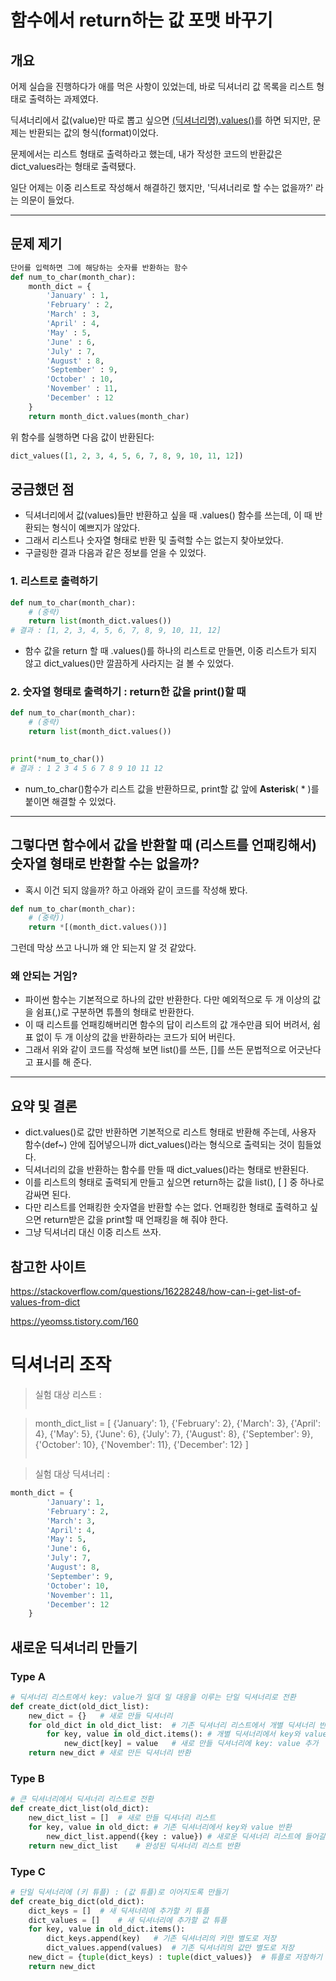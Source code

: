 # 함수에서 return하는 값 포맷 바꾸기

## 개요

어제 실습을 진행하다가 애를 먹은 사항이 있었는데, 바로 딕셔너리 값 목록을 리스트 형태로 출력하는 과제였다.

딕셔너리에서 값(value)만 따로 뽑고 싶으면 <u>(딕셔너리명).values()</u>를 하면 되지만, 문제는 반환되는 값의 형식(format)이었다.

문제에서는 리스트 형태로 출력하라고 했는데, 내가 작성한 코드의 반환값은 dict_values라는 형태로 출력됐다.

일단 어제는 이중 리스트로 작성해서 해결하긴 했지만, '딕셔너리로 할 수는 없을까?' 라는 의문이 들었다.

---

## 문제 제기

```python
단어를 입력하면 그에 해당하는 숫자를 반환하는 함수
def num_to_char(month_char):
    month_dict = {
        'January' : 1,
        'February' : 2,
        'March' : 3,
        'April' : 4,
        'May' : 5,
        'June' : 6,
        'July' : 7,
        'August' : 8,
        'September' : 9, 
        'October' : 10, 
        'November' : 11, 
        'December' : 12
    }
    return month_dict.values(month_char)
```
위 함수를 실행하면 다음 값이 반환된다:
```python
dict_values([1, 2, 3, 4, 5, 6, 7, 8, 9, 10, 11, 12])
```

## 궁금했던 점

- 딕셔너리에서 값(values)들만 반환하고 싶을 때 .values() 함수를 쓰는데, 이 때 반환되는 형식이 예쁘지가 않았다.
- 그래서 리스트나 숫자열 형태로 반환 및 출력할 수는 없는지 찾아보았다.
- 구글링한 결과 다음과 같은 정보를 얻을 수 있었다.

### 1. 리스트로 출력하기
```python
def num_to_char(month_char):
    # (중략)
    return list(month_dict.values())
# 결과 : [1, 2, 3, 4, 5, 6, 7, 8, 9, 10, 11, 12]
```

- 함수 값을 return 할 때 .values()를 하나의 리스트로 만들면, 이중 리스트가 되지 않고 dict_values()만 깔끔하게 사라지는 걸 볼 수 있었다.

### 2. 숫자열 형태로 출력하기 : return한 값을 print()할 때

```python
def num_to_char(month_char):
    # (중략)
    return list(month_dict.values())
    

print(*num_to_char())
# 결과 : 1 2 3 4 5 6 7 8 9 10 11 12
```

- num_to_char()함수가 리스트 값을 반환하므로, print할 값 앞에 **Asterisk**( * )를 붙이면 해결할 수 있었다.

---

## 그렇다면 함수에서 값을 반환할 때 (리스트를 언패킹해서) 숫자열 형태로 반환할 수는 없을까?

- 혹시 이건 되지 않을까? 하고 아래와 같이 코드를 작성해 봤다.

```python
def num_to_char(month_char):
    # (중략))
    return *[(month_dict.values())]
```

그런데 막상 쓰고 나니까 왜 안 되는지 알 것 같았다.  

### 왜 안되는 거임?

- 파이썬 함수는 기본적으로 하나의 값만 반환한다. 다만 예외적으로 두 개 이상의 값을 쉼표(,)로 구분하면 튜플의 형태로 반환한다.
- 이 때 리스트를 언패킹해버리면 함수의 답이 리스트의 값 개수만큼 되어 버려서, 쉼표 없이 두 개 이상의 값을 반환하라는 코드가 되어 버린다.
- 그래서 위와 같이 코드를 작성해 보면 list()를 쓰든, []를 쓰든 문법적으로 어긋난다고 표시를 해 준다.

---

## 요약 및 결론

- dict.values()로 값만 반환하면 기본적으로 리스트 형태로 반환해 주는데, 사용자 함수(def~) 안에 집어넣으니까 dict_values()라는 형식으로 출력되는 것이 힘들었다.
- 딕셔너리의 값을 반환하는 함수를 만들 때 dict_values()라는 형태로 반환된다.
- 이를 리스트의 형태로 출력되게 만들고 싶으면 return하는 값을 list(), [ ] 중 하나로 감싸면 된다.
- 다만 리스트를 언패킹한 숫자열을 반환할 수는 없다. 언패킹한 형태로 출력하고 싶으면 return받은 값을 print할 때 언패킹을 해 줘야 한다.
- 그냥 딕셔너리 대신 이중 리스트 쓰자.

## 참고한 사이트

https://stackoverflow.com/questions/16228248/how-can-i-get-list-of-values-from-dict

https://yeomss.tistory.com/160

# 딕셔너리 조작

> 실험 대상 리스트 :
> ```python

> month_dict_list = [
        {'January': 1},
        {'February': 2},
        {'March': 3},
        {'April': 4},
        {'May': 5},
        {'June': 6},
        {'July': 7},
        {'August': 8},
        {'September': 9},
        {'October': 10},
        {'November': 11},
        {'December': 12}
]
> ```

> 실험 대상 딕셔너리 :

```python
month_dict = {
        'January': 1,
        'February': 2,
        'March': 3,
        'April': 4,
        'May': 5,
        'June': 6,
        'July': 7,
        'August': 8,
        'September': 9,
        'October': 10,
        'November': 11,
        'December': 12
    }
```

## 새로운 딕셔너리 만들기

### Type A

```python
# 딕셔너리 리스트에서 key: value가 일대 일 대응을 이루는 단일 딕셔너리로 전환
def create_dict(old_dict_list):
    new_dict = {}   # 새로 만들 딕셔너리
    for old_dict in old_dict_list:  # 기존 딕셔너리 리스트에서 개별 딕셔너리 반환
        for key, value in old_dict.items(): # 개별 딕셔너리에서 key와 value를 추출
            new_dict[key] = value   # 새로 만들 딕셔너리에 key: value 추가
    return new_dict # 새로 만든 딕셔너리 반환
```

### Type B

```python
# 큰 딕셔너리에서 딕셔너리 리스트로 전환
def create_dict_list(old_dict):
    new_dict_list = []  # 새로 만들 딕셔너리 리스트
    for key, value in old_dict: # 기존 딕셔너리에서 key와 value 반환
        new_dict_list.append({key : value}) # 새로운 딕셔너리 리스트에 들어갈 딕셔너리의 key와 value 설정
    return new_dict_list    # 완성된 딕셔너리 리스트 반환
```

### Type C

```python
# 단일 딕셔너리에 (키 튜플) : (값 튜플)로 이어지도록 만들기
def create_big_dict(old_dict):
    dict_keys = []  # 새 딕셔너리에 추가할 키 튜플
    dict_values = []    # 새 딕셔너리에 추가할 값 튜플
    for key, value in old_dict.items():
        dict_keys.append(key)   # 기존 딕셔너리의 키만 별도로 저장
        dict_values.append(values)  # 기존 딕셔너리의 값만 별도로 저장
    new_dict = {tuple(dict_keys) : tuple(dict_values)}  # 튜플로 저장하기 위해 각 리스트를 tuple() 처리
    return new_dict
```
